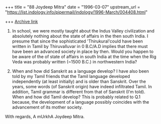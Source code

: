 +++
title = "88 Joydeep Mitra"
date = "1996-03-07"
upstream_url = "https://list.indology.info/pipermail/indology/1996-March/004408.html"

+++
[Archive link](https://list.indology.info/pipermail/indology/1996-March/004408.html)

1. In school, we were mostly taught about the Indus Valley civilization and
   absolutely nothing about the state of affairs in the then south India. I
   presume that since the sophisticated 'Thirukural'could have been written
   in Tamil by Thiruvalluvar in 0 B.C/A.D implies that there must have been
   an advanced society in place by then. Would you happen to  be  aware  of 
   the of state of affairs in south India at the time when the Rig Veda was
   probably written (~1500 B.C.) in northwestern India?

2. When and how did Sanskrit as a language develop?   I have also been told
   by my Tamil friends that the Tamil language developed independently  (at
   least initially) and is older than Sanskrit.  Over the years, some words
   (of Sanskrit origin) have indeed infiltrated Tamil. In  addition,  Tamil
   grammar is different from that of Sanskrit (I'm told).  When and how did 
   Tamil develop? This is probably related to Q.1 because, the  development
   of a language possibly coincides with the advancement of its mother society.

With regards,
A mUrkhA Joydeep Mitra.




